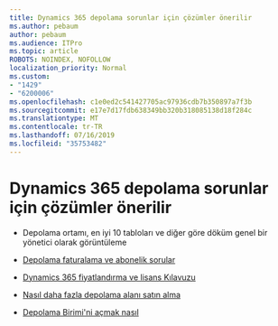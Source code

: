 ```yaml
---
title: Dynamics 365 depolama sorunlar için çözümler önerilir
ms.author: pebaum
author: pebaum
ms.audience: ITPro
ms.topic: article
ROBOTS: NOINDEX, NOFOLLOW
localization_priority: Normal
ms.custom:
- "1429"
- "6200006"
ms.openlocfilehash: c1e0ed2c541427705ac97936cdb7b350897a7f3b
ms.sourcegitcommit: e17e7d17fdb638349bb320b318085138d18f284c
ms.translationtype: MT
ms.contentlocale: tr-TR
ms.lasthandoff: 07/16/2019
ms.locfileid: "35753482"
---
```

# <a name="recommend-solutions-for-dynamics-365-storage-issues"></a>Dynamics 365 depolama sorunlar için çözümler önerilir

* Depolama ortamı, en iyi 10 tabloları ve diğer göre döküm genel bir yönetici olarak görüntüleme

* [Depolama faturalama ve abonelik sorular](https://docs.microsoft.com/dynamics365/customer-engagement/admin/contact-information-microsoft-dynamics-365-online-billing-support)

* [Dynamics 365 fiyatlandırma ve lisans Kılavuzu](https://dynamics.microsoft.com/pricing/)

* [Nasıl daha fazla depolama alanı satın alma](https://docs.microsoft.com/en-us/dynamics365/customer-engagement/admin/manage-storage#add-storage-to-dynamics-365-online)

* [Depolama Birimi'ni açmak nasıl](https://docs.microsoft.com/dynamics365/customer-engagement/admin/free-storage-space)
